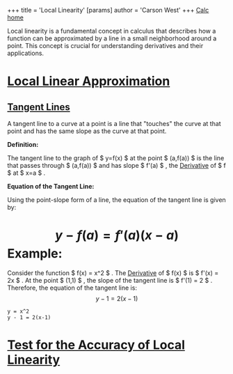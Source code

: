 +++
 title = 'Local Linearity'
[params]
	author = 'Carson West'
+++
[Calc home](./../calc-home/)

Local linearity is a fundamental concept in calculus that describes how a function can be approximated by a line in a small neighborhood around a point. This concept is crucial for understanding derivatives and their applications.
# [Local Linear Approximation](./../local-linear-approximation/)


## [Tangent Lines](./../tangent-lines/)

A tangent line to a curve at a point is a line that "touches" the curve at that point and has the same slope as the curve at that point. 

**Definition:**

The tangent line to the graph of  $ y=f(x) $  at the point  $ (a,f(a)) $  is the line that passes through  $ (a,f(a)) $  and has slope  $ f'(a) $ , the [Derivative](./../derivative/) of  $ f $  at  $ x=a $ .

**Equation of the Tangent Line:**

Using the point-slope form of a line, the equation of the tangent line is given by:
#  $$ y - f(a) = f'(a)(x-a) $$  **Example:**
Consider the function  $ f(x) = x^2 $ . The [Derivative](./../derivative/) of  $ f(x) $  is  $ f'(x) = 2x $ . At the point  $ (1,1) $ , the slope of the tangent line is  $ f'(1) = 2 $ . 
Therefore, the equation of the tangent line is:
 $$ y - 1 = 2(x-1) $$  
```desmos-graph
y = x^2
y - 1 = 2(x-1)
```

# [Test for the Accuracy of Local Linearity](./../test-for-the-accuracy-of-local-linearity/)